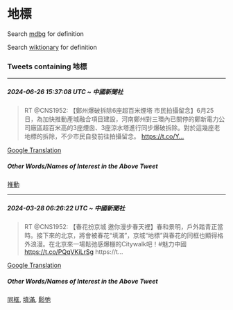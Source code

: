 # 地標

Search [mdbg](https://www.mdbg.net/chinese/dictionary?page=worddict&wdrst=0&wdqb=地標) for definition

Search [wiktionary](https://en.wiktionary.org/wiki/地標) for definition

### Tweets containing 地標

___
##### 2024-06-26 15:37:08 UTC ~ 中國新聞社
> RT @CNS1952: 【鄭州爆破拆除6座超百米煙塔 市民拍攝留念】6月25日，為加快推動產城融合項目建設，河南鄭州對三環內已關停的鄭新電力公司廠區超百米高的3座煙囪、3座涼水塔進行同步爆破拆除。對於這幾座老地標的拆除，不少市民自發前往拍攝留念。 https://t.co/Y…

[Google Translation](https://translate.google.com/?hi=en&tab=TT&sl=zh-CN&tl=en&op=translate&text=RT+%40CNS1952%3A+%E3%80%90%E9%84%AD%E5%B7%9E%E7%88%86%E7%A0%B4%E6%8B%86%E9%99%A46%E5%BA%A7%E8%B6%85%E7%99%BE%E7%B1%B3%E7%85%99%E5%A1%94+%E5%B8%82%E6%B0%91%E6%8B%8D%E6%94%9D%E7%95%99%E5%BF%B5%E3%80%916%E6%9C%8825%E6%97%A5%EF%BC%8C%E7%82%BA%E5%8A%A0%E5%BF%AB%E6%8E%A8%E5%8B%95%E7%94%A2%E5%9F%8E%E8%9E%8D%E5%90%88%E9%A0%85%E7%9B%AE%E5%BB%BA%E8%A8%AD%EF%BC%8C%E6%B2%B3%E5%8D%97%E9%84%AD%E5%B7%9E%E5%B0%8D%E4%B8%89%E7%92%B0%E5%85%A7%E5%B7%B2%E9%97%9C%E5%81%9C%E7%9A%84%E9%84%AD%E6%96%B0%E9%9B%BB%E5%8A%9B%E5%85%AC%E5%8F%B8%E5%BB%A0%E5%8D%80%E8%B6%85%E7%99%BE%E7%B1%B3%E9%AB%98%E7%9A%843%E5%BA%A7%E7%85%99%E5%9B%AA%E3%80%813%E5%BA%A7%E6%B6%BC%E6%B0%B4%E5%A1%94%E9%80%B2%E8%A1%8C%E5%90%8C%E6%AD%A5%E7%88%86%E7%A0%B4%E6%8B%86%E9%99%A4%E3%80%82%E5%B0%8D%E6%96%BC%E9%80%99%E5%B9%BE%E5%BA%A7%E8%80%81%E5%9C%B0%E6%A8%99%E7%9A%84%E6%8B%86%E9%99%A4%EF%BC%8C%E4%B8%8D%E5%B0%91%E5%B8%82%E6%B0%91%E8%87%AA%E7%99%BC%E5%89%8D%E5%BE%80%E6%8B%8D%E6%94%9D%E7%95%99%E5%BF%B5%E3%80%82+https%3A%2F%2Ft.co%2FY%E2%80%A6)
##### Other Words/Names of Interest in the Above Tweet
[推動](推動.md)
___
##### 2024-03-28 06:26:22 UTC ~ 中國新聞社
> RT @CNS1952: 【春花扮京城 邀你漫步春天裡】春和景明，戶外踏青正當時。接下來的北京，將會被春花“填滿”，京城“地標”與春花的同框也顯得格外浪漫。在北京來一場鬆弛感爆棚的Citywalk吧！#魅力中國 https://t.co/PQqVKiLrSg https://t…

[Google Translation](https://translate.google.com/?hi=en&tab=TT&sl=zh-CN&tl=en&op=translate&text=RT+%40CNS1952%3A+%E3%80%90%E6%98%A5%E8%8A%B1%E6%89%AE%E4%BA%AC%E5%9F%8E+%E9%82%80%E4%BD%A0%E6%BC%AB%E6%AD%A5%E6%98%A5%E5%A4%A9%E8%A3%A1%E3%80%91%E6%98%A5%E5%92%8C%E6%99%AF%E6%98%8E%EF%BC%8C%E6%88%B6%E5%A4%96%E8%B8%8F%E9%9D%92%E6%AD%A3%E7%95%B6%E6%99%82%E3%80%82%E6%8E%A5%E4%B8%8B%E4%BE%86%E7%9A%84%E5%8C%97%E4%BA%AC%EF%BC%8C%E5%B0%87%E6%9C%83%E8%A2%AB%E6%98%A5%E8%8A%B1%E2%80%9C%E5%A1%AB%E6%BB%BF%E2%80%9D%EF%BC%8C%E4%BA%AC%E5%9F%8E%E2%80%9C%E5%9C%B0%E6%A8%99%E2%80%9D%E8%88%87%E6%98%A5%E8%8A%B1%E7%9A%84%E5%90%8C%E6%A1%86%E4%B9%9F%E9%A1%AF%E5%BE%97%E6%A0%BC%E5%A4%96%E6%B5%AA%E6%BC%AB%E3%80%82%E5%9C%A8%E5%8C%97%E4%BA%AC%E4%BE%86%E4%B8%80%E5%A0%B4%E9%AC%86%E5%BC%9B%E6%84%9F%E7%88%86%E6%A3%9A%E7%9A%84Citywalk%E5%90%A7%EF%BC%81%23%E9%AD%85%E5%8A%9B%E4%B8%AD%E5%9C%8B+https%3A%2F%2Ft.co%2FPQqVKiLrSg+https%3A%2F%2Ft%E2%80%A6)
##### Other Words/Names of Interest in the Above Tweet
[同框](同框.md), [填滿](填滿.md), [鬆弛](鬆弛.md)
